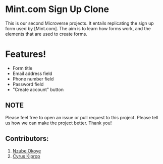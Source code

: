 # Mint.com Sign Up Clone

This is our second Microverse projects. It entails replicating the sign up form used by [Mint.com]. The aim is to learn how forms work, and the elements that are used to create forms. 

# Features!

  - Form title
  - Email address field
  - Phone number field
  - Password field
  - "Create account" button


## NOTE
Please feel free to open an issue or pull request to this project. Please tell us how we can make the project better. Thank you!

## Contributors:
1. [Nzube Okoye](https://github.com/zubiix)
2. [Cyrus Kiprop](https://github.com/Cyrus-Kiprop)
